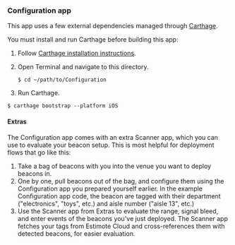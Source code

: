 ### Configuration app

This app uses a few external dependencies managed through [Carthage](https://github.com/Carthage/Carthage).

You must install and run Carthage before building this app:

1.  Follow [Carthage installation instructions](https://github.com/Carthage/Carthage#installing-carthage).

2.  Open Terminal and navigate to this directory.

    ```
    $ cd ~/path/to/Configuration
    ```

3.  Run Carthage.

   ```
   $ carthage bootstrap --platform iOS
   ```

#### Extras

The Configuration app comes with an extra Scanner app, which you can use to evaluate your beacon setup. This is most helpful for deployment flows that go like this:

1. Take a bag of beacons with you into the venue you want to deploy beacons in.
2. One by one, pull beacons out of the bag, and configure them using the Configuration app you prepared yourself earlier. In the example Configuration app code, the beacon are tagged with their department ("electronics", "toys", etc.) and aisle number ("aisle 13", etc.)
3. Use the Scanner app from Extras to evaluate the range, signal bleed, and enter events of the beacons you've just deployed. The Scanner app fetches your tags from Estimote Cloud and cross-references them with detected beacons, for easier evaluation.
